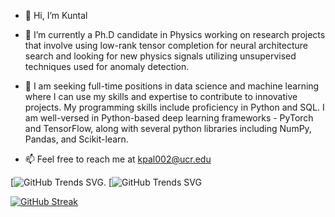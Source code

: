- 👋 Hi, I’m Kuntal
- 🌱 I’m currently a Ph.D candidate in Physics working on research projects that involve using low-rank tensor completion for neural architecture search and looking for new physics signals utilizing unsupervised techniques used for anomaly detection.

- 👀 I am seeking full-time positions in data science and machine learning where I can use my skills and expertise to contribute to innovative projects. My programming skills include proficiency in Python and SQL. I am well-versed in Python-based deep learning frameworks - PyTorch and TensorFlow, along with several python libraries including NumPy, Pandas, and Scikit-learn. 

- 📫 Feel free to reach me at kpal002@ucr.edu

<!---
kpal002/kpal002 is a ✨ special ✨ repository because its `README.md` (this file) appears on your GitHub profile.
You can click the Preview link to take a look at your changes.
--->

[![GitHub Trends SVG](https://api.githubtrends.io/user/svg/kpal002/repos?time_range=one_year&theme=dark). [![GitHub Trends SVG](https://api.githubtrends.io/user/svg/kpal002/langs?time_range=one_year&theme=dark)

[![GitHub Streak](https://streak-stats.demolab.com/?user=kpal002&theme=dark)](https://git.io/streak-stats)
